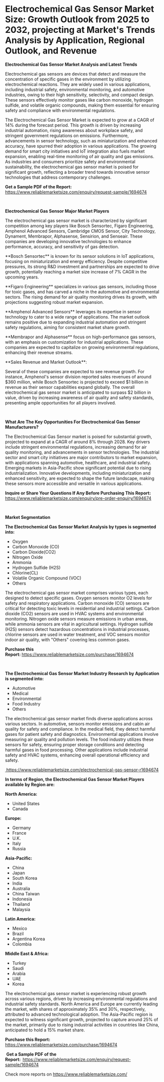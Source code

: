 <p><h1>Electrochemical Gas Sensor Market Size: Growth Outlook from 2025 to 2032, projecting at Market's Trends Analysis by Application, Regional Outlook, and Revenue</h1></p><p><strong>Electrochemical Gas Sensor Market Analysis and Latest Trends</strong></p>
<p><p>Electrochemical gas sensors are devices that detect and measure the concentration of specific gases in the environment by utilizing electrochemical reactions. They are widely used in various applications, including industrial safety, environmental monitoring, and automotive industries, owing to their high sensitivity, selectivity, and compact design. These sensors effectively monitor gases like carbon monoxide, hydrogen sulfide, and volatile organic compounds, making them essential for ensuring safety and compliance with environmental regulations.</p><p>The Electrochemical Gas Sensor Market is expected to grow at a CAGR of 14% during the forecast period. This growth is driven by increasing industrial automation, rising awareness about workplace safety, and stringent government regulations on emissions. Furthermore, advancements in sensor technology, such as miniaturization and enhanced accuracy, have spurred their adoption in various applications. The growing demand for smart city initiatives and IoT integration also fuels market expansion, enabling real-time monitoring of air quality and gas emissions. As industries and consumers prioritize safety and environmental sustainability, the electrochemical gas sensor market is poised for significant growth, reflecting a broader trend towards innovative sensor technologies that address contemporary challenges.</p></p>
<p><strong>Get a Sample PDF of the Report:&nbsp;</strong> <a href="https://www.reliablemarketsize.com/enquiry/request-sample/1694674?utm_campaign=3175&utm_medium=2&utm_source=Github&utm_content=ia&utm_term=25032025&utm_id=electrochemical-gas-sensor">https://www.reliablemarketsize.com/enquiry/request-sample/1694674</a></p>
<p>&nbsp;</p>
<p><strong>Electrochemical Gas Sensor Major Market Players</strong></p>
<p><p>The electrochemical gas sensor market is characterized by significant competition among key players like Bosch Sensortec, Figaro Engineering, Amphenol Advanced Sensors, Cambridge CMOS Sensor, City Technology, Dynament, Membrapor, Alphasense, Sensirion, and Senseair. These companies are developing innovative technologies to enhance performance, accuracy, and sensitivity of gas detection.</p><p>**Bosch Sensortec** is known for its sensor solutions in IoT applications, focusing on miniaturization and energy efficiency. Despite competitive pressures, its strong R&D investment and partnerships are expected to drive growth, potentially reaching a market size increase of 7% CAGR in the upcoming years.</p><p>**Figaro Engineering** specializes in various gas sensors, including those for toxic gases, and has carved a niche in the automotive and environmental sectors. The rising demand for air quality monitoring drives its growth, with projections suggesting robust market expansion.</p><p>**Amphenol Advanced Sensors** leverages its expertise in sensor technology to cater to a wide range of applications. The market outlook remains positive due to expanding industrial automation and stringent safety regulations, aiming for consistent market share growth.</p><p>**Membrapor and Alphasense** focus on high-performance gas sensors, with an emphasis on customization for industrial applications. These companies are expected to capitalize on growing environmental regulations, enhancing their revenue streams.</p><p>**Sales Revenue and Market Outlook**: </p><p>Several of these companies are expected to see revenue growth. For instance, Amphenol's sensor division reported sales revenues of around $360 million, while Bosch Sensortec is projected to exceed $1 billion in revenue as their sensor capabilities expand globally. The overall electrochemical gas sensor market is anticipated to surpass $2 billion in value, driven by increasing awareness of air quality and safety standards, presenting ample opportunities for all players involved.</p></p>
<p>&nbsp;</p>
<p><strong>What Are The Key Opportunities For Electrochemical Gas Sensor Manufacturers?</strong></p>
<p><p>The Electrochemical Gas Sensor market is poised for substantial growth, projected to expand at a CAGR of around 8% through 2028. Key drivers include stringent environmental regulations, increasing demand for air quality monitoring, and advancements in sensor technologies. The industrial sector and smart city initiatives are major contributors to market expansion, with applications spanning automotive, healthcare, and industrial safety. Emerging markets in Asia-Pacific show significant potential due to rising industrialization. Innovative developments, including miniaturization and enhanced sensitivity, are expected to shape the future landscape, making these sensors more accessible and versatile in various applications.</p></p>
<p><strong>Inquire or Share Your Questions If Any Before Purchasing This Report:</strong> <a href="https://www.reliablemarketsize.com/enquiry/pre-order-enquiry/1694674?utm_campaign=3175&utm_medium=2&utm_source=Github&utm_content=ia&utm_term=25032025&utm_id=electrochemical-gas-sensor">https://www.reliablemarketsize.com/enquiry/pre-order-enquiry/1694674</a></p>
<p>&nbsp;</p>
<p><strong>Market Segmentation</strong></p>
<p><strong>The Electrochemical Gas Sensor Market Analysis by types is segmented into:</strong></p>
<p><ul><li>Oxygen</li><li>Carbon Monoxide (CO)</li><li>Carbon Dioxide(CO2)</li><li>Nitrogen Oxide</li><li>Ammonia</li><li>Hydrogen Sulfide (H2S)</li><li>Chlorine(CL)</li><li>Volatile Organic Compound (VOC)</li><li>Others</li></ul></p>
<p><p>The electrochemical gas sensor market comprises various types, each designed to detect specific gases. Oxygen sensors monitor O2 levels for safety and respiratory applications. Carbon monoxide (CO) sensors are critical for detecting toxic levels in residential and industrial settings. Carbon dioxide (CO2) sensors are used in HVAC systems and environmental monitoring. Nitrogen oxide sensors measure emissions in urban areas, while ammonia sensors are vital in agricultural settings. Hydrogen sulfide (H2S) sensors detect hazardous concentrations in industrial processes, chlorine sensors are used in water treatment, and VOC sensors monitor indoor air quality, with "Others" covering less common gases.</p></p>
<p><strong>Purchase this Report:&nbsp;</strong><a href="https://www.reliablemarketsize.com/purchase/1694674?utm_campaign=3175&utm_medium=2&utm_source=Github&utm_content=ia&utm_term=25032025&utm_id=electrochemical-gas-sensor">https://www.reliablemarketsize.com/purchase/1694674</a></p>
<p>&nbsp;</p>
<p><strong>The Electrochemical Gas Sensor Market Industry Research by Application is segmented into:</strong></p>
<p><ul><li>Automotive</li><li>Medical</li><li>Environmental</li><li>Food Industry</li><li>Others</li></ul></p>
<p><p>The electrochemical gas sensor market finds diverse applications across various sectors. In automotive, sensors monitor emissions and cabin air quality for safety and compliance. In the medical field, they detect harmful gases for patient safety and diagnostics. Environmental applications involve measuring air quality and pollution levels. The food industry utilizes these sensors for safety, ensuring proper storage conditions and detecting harmful gases in food processing. Other applications include industrial safety and HVAC systems, enhancing overall operational efficiency and safety.</p></p>
<p><a href="https://www.reliablemarketsize.com/electrochemical-gas-sensor-r1694674?utm_campaign=3175&utm_medium=2&utm_source=Github&utm_content=ia&utm_term=25032025&utm_id=electrochemical-gas-sensor">&nbsp;https://www.reliablemarketsize.com/electrochemical-gas-sensor-r1694674</a></p>
<p><strong>In terms of Region, the Electrochemical Gas Sensor Market Players available by Region are:</strong></p>
<p>
    <p> <strong> North America: </strong>
        <ul>
            <li>United States</li>
            <li>Canada</li>
        </ul>
        </p> 
    <p> <strong> Europe: </strong>
        <ul>
            <li>Germany</li>
            <li>France</li>
            <li>U.K.</li>
            <li>Italy</li>
            <li>Russia</li>
        </ul>
        </p> 
    <p> <strong> Asia-Pacific: </strong>
        <ul>
            <li>China</li>
            <li>Japan</li>
            <li>South Korea</li>
            <li>India</li>
            <li>Australia</li>
            <li>China Taiwan</li>
            <li>Indonesia</li>
            <li>Thailand</li>
            <li>Malaysia</li>
        </ul>
        </p> 
    <p> <strong> Latin America: </strong>
        <ul>
            <li>Mexico</li>
            <li>Brazil</li>
            <li>Argentina Korea</li>
            <li>Colombia</li>
        </ul>
        </p> 
    <p> <strong> Middle East & Africa: </strong>
        <ul>
            <li>Turkey</li>
            <li>Saudi</li>
            <li>Arabia</li>
            <li>UAE</li>
            <li>Korea</li>
        </ul>
    </p>
    </p>
<p><p>The electrochemical gas sensor market is experiencing robust growth across various regions, driven by increasing environmental regulations and industrial safety standards. North America and Europe are currently leading the market, with shares of approximately 35% and 30%, respectively, attributed to advanced technological adoption. The Asia-Pacific region is expected to witness significant growth, projected to capture around 25% of the market, primarily due to rising industrial activities in countries like China, anticipated to hold a 15% market share.</p></p>
<p><strong>Purchase this Report: </strong><a href="https://www.reliablemarketsize.com/purchase/1694674?utm_campaign=3175&utm_medium=2&utm_source=Github&utm_content=ia&utm_term=25032025&utm_id=electrochemical-gas-sensor">https://www.reliablemarketsize.com/purchase/1694674</a></p>
<p>&nbsp;<strong>Get a Sample PDF of the Report:&nbsp;&nbsp;</strong><a href="https://www.reliablemarketsize.com/enquiry/request-sample/1694674?utm_campaign=3175&utm_medium=2&utm_source=Github&utm_content=ia&utm_term=25032025&utm_id=electrochemical-gas-sensor">https://www.reliablemarketsize.com/enquiry/request-sample/1694674</a></p>
<p><strong></strong></p>
<p>Check more reports on <a href="https://www.reliablemarketsize.com/?utm_campaign=3175&utm_medium=2&utm_source=Github&utm_content=ia&utm_term=25032025&utm_id=electrochemical-gas-sensor">https://www.reliablemarketsize.com/</a></p>